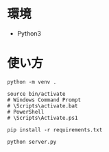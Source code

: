 # 環境

- Python3

# 使い方

```
python -m venv .

source bin/activate
# Windows Command Prompt
# \Scripts\activate.bat
# PowerShell
# \Scripts\Activate.ps1

pip install -r requirements.txt

python server.py
```
